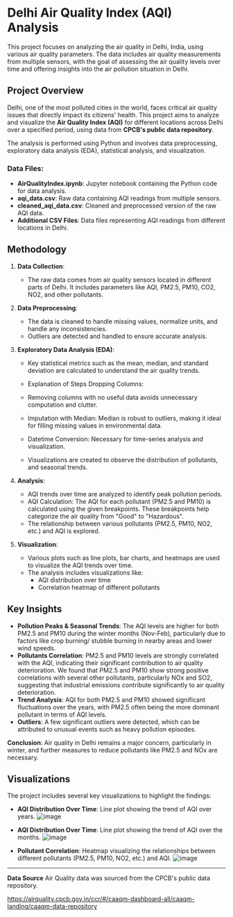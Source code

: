 # Delhi Air Quality Index (AQI) Analysis

This project focuses on analyzing the air quality in Delhi, India, using various air quality parameters. The data includes air quality measurements from multiple sensors, with the goal of assessing the air quality levels over time and offering insights into the air pollution situation in Delhi.

## Project Overview

Delhi, one of the most polluted cities in the world, faces critical air quality issues that directly impact its citizens' health. This project aims to analyze and visualize the **Air Quality Index (AQI)** for different locations across Delhi over a specified period, using data from **CPCB's public data repository**.

The analysis is performed using Python and involves data preprocessing, exploratory data analysis (EDA), statistical analysis, and visualization.

### Data Files:
- **AirQualityIndex.ipynb**: Jupyter notebook containing the Python code for data analysis.
- **aqi_data.csv**: Raw data containing AQI readings from multiple sensors.
- **cleaned_aqi_data.csv**: Cleaned and preprocessed version of the raw AQI data.
- **Additional CSV Files**: Data files representing AQI readings from different locations in Delhi.

## Methodology

1. **Data Collection**:
   - The raw data comes from air quality sensors located in different parts of Delhi. It includes parameters like AQI, PM2.5, PM10, CO2, NO2, and other pollutants.
   
2. **Data Preprocessing**:
   - The data is cleaned to handle missing values, normalize units, and handle any inconsistencies.
   - Outliers are detected and handled to ensure accurate analysis.

3. **Exploratory Data Analysis (EDA)**:
   - Key statistical metrics such as the mean, median, and standard deviation are calculated to understand the air quality         trends.
   - Explanation of Steps Dropping Columns:
   -    Removing columns with no useful data avoids unnecessary computation and clutter.
   -    Imputation with Median: Median is robust to outliers, making it ideal for filling missing values in environmental             data.
   -    Datetime Conversion: Necessary for time-series analysis and visualization.
     
   - Visualizations are created to observe the distribution of pollutants, and seasonal trends.
     
4. **Analysis**:
   - AQI trends over time are analyzed to identify peak pollution periods.
   - AQI Calculation:
The AQI for each pollutant (PM2.5 and PM10) is calculated using the given breakpoints. These breakpoints help categorize the air quality from "Good" to "Hazardous".
   - The relationship between various pollutants (PM2.5, PM10, NO2, etc.) and AQI is explored.

5. **Visualization**:
   - Various plots such as line plots, bar charts, and heatmaps are used to visualize the AQI trends over time.
   - The analysis includes visualizations like:
     - AQI distribution over time
     - Correlation heatmap of different pollutants

## Key Insights

- **Pollution Peaks & Seasonal Trends**: The AQI levels are higher for both PM2.5 and PM10 during the winter months (Nov-Feb), particularly due to factors like crop burning/ stubble burning in nearby areas and lower wind speeds.
- **Pollutants Correlation**: PM2.5 and PM10 levels are strongly correlated with the AQI, indicating their significant contribution to air quality deterioration. We found that PM2.5 and PM10 show strong positive correlations with several other pollutants, particularly NOx and SO2, suggesting that industrial emissions contribute significantly to air quality deterioration.
- **Trend Analysis**: AQI for both PM2.5 and PM10 showed significant fluctuations over the years, with PM2.5 often being the more dominant pollutant in terms of AQI levels.
- **Outliers**: A few significant outliers were detected, which can be attributed to unusual events such as heavy pollution episodes.

**Conclusion**: Air quality in Delhi remains a major concern, particularly in winter, and further measures to reduce pollutants like PM2.5 and NOx are necessary.

## Visualizations

The project includes several key visualizations to highlight the findings:

- **AQI Distribution Over Time**: Line plot showing the trend of AQI over years.
  ![image](https://github.com/user-attachments/assets/2aaea991-3ff0-4132-9dae-69b9d4886035)

- **AQI Distribution Over Time**: Line plot showing the trend of AQI over the months.
  ![image](https://github.com/user-attachments/assets/60223d04-02e4-4988-843b-3ba34fba799b)


- **Pollutant Correlation**: Heatmap visualizing the relationships between different pollutants (PM2.5, PM10, NO2, etc.) and AQI.
![image](https://github.com/user-attachments/assets/e1082d66-fed9-4f06-8999-9c6d23c545b3)


---

**Data Source**  Air Quality data was sourced from the CPCB's public data repository.

https://airquality.cpcb.gov.in/ccr/#/caaqm-dashboard-all/caaqm-landing/caaqm-data-repository
